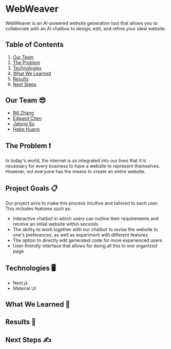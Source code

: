 # WebWeaver

WebWeaver is an AI-powered website generation tool that allows you to collaborate with an AI chatbox to design, edit, and refine your ideal website.

## Table of Contents

1. [Our Team](#our-team)
2. [The Problem](#the-problem)
3. [Technologies](#technologies)
4. [What We Learned](#what-we-learned)
5. [Results](#results)
6. [Next Steps](#next-steps)

## Our Team 😎

- [Bill Zhang](mailto:billzhangsc@gmail.com)
- [Edward Chen](mailto:echen333us@gmail.com)
- [Jatong Su](mailto:jatong2003@gmail.com)
- [Hebe Huang](mailto:hebe383h@gmail.com)

## The Problem ❗

In today's world, the internet is so integrated into our lives that it is necessary for every business to have a website to represent themselves. However, not everyone has the means to create an entire website.

## Project Goals 📋

Our project aims to make this process intuitive and tailored to each user. This includes features such as:

- Interactive chatbot in which users can outline their requirements and receive an initial website within seconds
- The ability to work together with our chatbot to revise the website to one's preferances, as well as experiment with different features
- The option to directly edit generated code for more experienced users
- User-friendly interface that allows for doing all this in one organized page

## Technologies 🖥️

- Next.js
- Material UI

## What We Learned 🧠

## Results 🎉

## Next Steps ✍️
